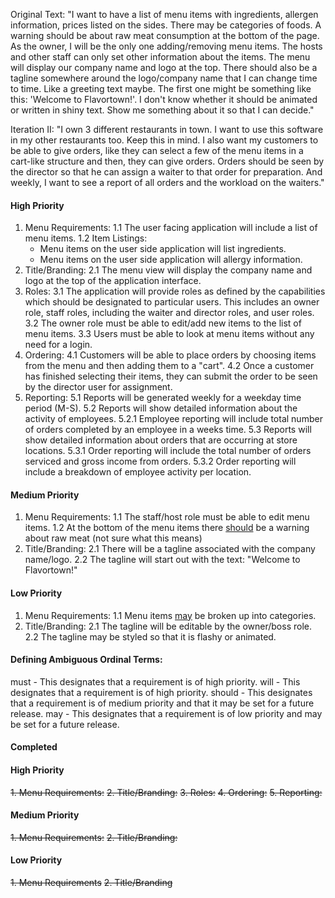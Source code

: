 
Original Text: "I want to have a list of menu items with ingredients, allergen information, prices listed on the sides. There may be categories of foods. A warning should be about raw meat consumption at the bottom of the page. As the owner, I will be the only one adding/removing menu items. The hosts and other staff can only set other information about the items. The menu will display our company name and logo at the top. There should also be a tagline somewhere around the logo/company name that I can change time to time. Like a greeting text maybe. The first one might be something like this: 'Welcome to Flavortown!'. I don't know whether it should be animated or written in shiny text. Show me something about it so that I can decide."

Iteration II: "I own 3 different restaurants in town. I want to use this software in my other restaurants too. Keep this in mind. I also want my customers to be able to give orders, like they can select a few of the menu items in a cart-like structure and then, they can give orders. Orders should be seen by the director so that he can assign a waiter to that order for preparation. And weekly, I want to see a report of all orders and the workload on the waiters."

#### High Priority
1. Menu Requirements:
  1.1 The user facing application will include a list of menu items.
  1.2 Item Listings:
    - Menu items on the user side application will list ingredients.
    - Menu items on the user side application will allergy
     information.
2. Title/Branding:
  2.1 The menu view will display the company name and logo at the top of the application interface.
3. Roles:
  3.1 The application will provide roles as defined by the capabilities which should be designated to particular users. This includes an owner role, staff roles, including the waiter and director roles, and user roles.
  3.2 The owner role must be able to edit/add new items to the list of menu items.
  3.3 Users must be able to look at menu items without any need for a login.
4. Ordering:
  4.1 Customers will be able to place orders by choosing items from the menu and then adding them to a "cart".
  4.2 Once a customer has finished selecting their items, they can submit the order to be seen by the director user for assignment.
5. Reporting:
  5.1 Reports will be generated weekly for a weekday time period (M-S).
  5.2 Reports will show detailed information about the activity of employees.
    5.2.1 Employee reporting will include total number of orders completed by an employee in a weeks time.
  5.3 Reports will show detailed information about orders that are occurring at store locations.
    5.3.1 Order reporting will include the total number of orders serviced and gross income from orders.
    5.3.2 Order reporting will include a breakdown of employee activity per location.


#### Medium Priority

1. Menu Requirements:
  1.1 The staff/host role must be able to edit menu items.
  1.2 At the bottom of the menu items there <u>should</u> be a warning about raw meat (not sure what this means)
2. Title/Branding:
  2.1 There will be a tagline associated with the company name/logo.
  2.2 The tagline will start out with the text: "Welcome to Flavortown!"

#### Low Priority
1. Menu Requirements:
  1.1 Menu items <u>may</u> be broken up into categories.
2. Title/Branding:
  2.1 The tagline will be editable by the owner/boss role.
  2.2 The tagline may be styled so that it is flashy or animated.

#### Defining Ambiguous Ordinal Terms:
must - This designates that a requirement is of high priority.
will - This designates that a requirement is of high priority.
should - This designates that a requirement is of medium priority and that it may be set for a future release.
may - This designates that a requirement is of low priority and may be set for a future release.


#### Completed
#### High Priority
<s>1. Menu Requirements:</s>
<s>2. Title/Branding:</s>
<s>3. Roles:</s>
<s>4. Ordering:</s>
<s>5. Reporting:</s>
#### Medium Priority
<s>1. Menu Requirements:</s>
<s>2. Title/Branding:</s>
#### Low Priority
<s>1. Menu Requirements</s>
<s>2. Title/Branding </s>
